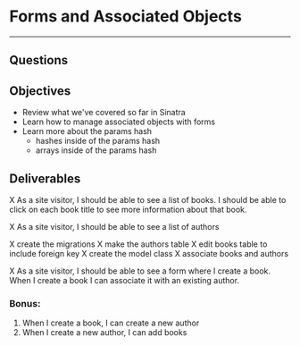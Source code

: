 # Forms and Associated Objects
---
## Questions




## Objectives

- Review what we've covered so far in Sinatra
- Learn how to manage associated objects with forms
- Learn more about the params hash
  - hashes inside of the params hash
  - arrays inside of the params hash

## Deliverables

X As a site visitor, I should be able to see a list of books. I should be able to click on each book title to see more information about that book.

X As a site visitor, I should be able to see a list of authors

X create the migrations
  X make the authors table
  X edit books table to include foreign key
X create the model class
X associate books and authors

X As a site visitor, I should be able to see a form where I create a book. When I create a book I can associate it with an existing author.

### Bonus:
1. When I create a book, I can create a new author
2. When I create a new author, I can add books
